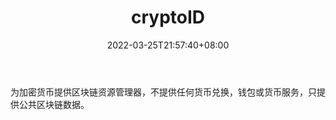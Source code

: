 ﻿---
weight: 
title: "cryptoID"
description: "为加密货币提供区块链资源管理器，不提供任何货币兑换，钱包或货币服务，只提供公共区块链数据"
date: 2022-03-25T21:57:40+08:00
lastmod: 2022-03-25T16:45:40+08:00
draft: false
authors: ["Metabd"]
featuredImage: "cryptoid.png"
link: ""
tags: ["区块链浏览器","cryptoID"]
categories: ["navigation"]
navigation: ["区块链浏览器"]
lightgallery: true
toc: true
pinned: false
recommend: false
recommend1: false
---
为加密货币提供区块链资源管理器，不提供任何货币兑换，钱包或货币服务，只提供公共区块链数据。
